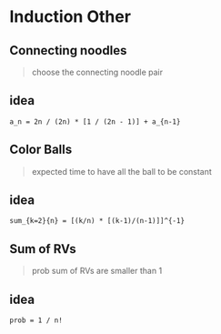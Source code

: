 # Induction Other

## Connecting noodles
>choose the connecting noodle pair
## idea
```
a_n = 2n / (2n) * [1 / (2n - 1)] + a_{n-1} 
```

## Color Balls
>expected time to have all the ball to be constant
## idea
```
sum_{k=2}{n} = [(k/n) * [(k-1)/(n-1)]]^{-1}
```

## Sum of RVs
> prob sum of RVs are smaller than 1
## idea
```
prob = 1 / n!
```